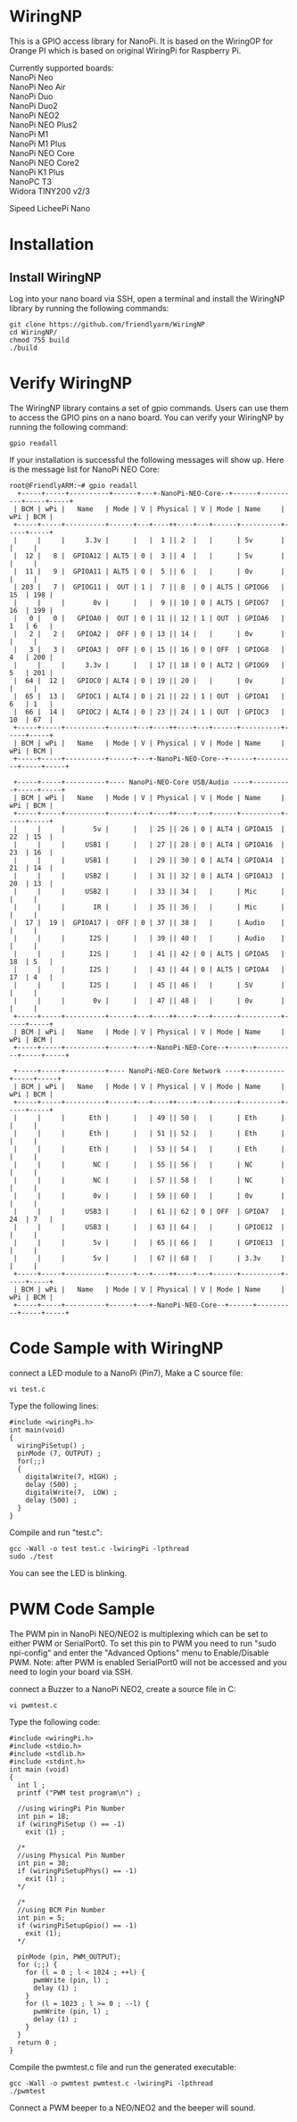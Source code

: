 # WiringNP
This is a GPIO access library for NanoPi. It is based on the WiringOP for Orange PI which is based on original WiringPi for Raspberry Pi.

Currently supported boards:  
NanoPi Neo  
NanoPi Neo Air  
NanoPi Duo  
NanoPi Duo2  
NanoPi NEO2  
NanoPi NEO Plus2  
NanoPi M1  
NanoPi M1 Plus  
NanoPi NEO Core  
NanoPi NEO Core2  
NanoPi K1 Plus  
NanoPC T3  
Widora TINY200 v2/3

Sipeed LicheePi Nano
  
# Installation

## Install WiringNP 
Log into your nano board via SSH, open a terminal and install the WiringNP library by running the following commands:
```
git clone https://github.com/friendlyarm/WiringNP
cd WiringNP/
chmod 755 build
./build
```

# Verify WiringNP
The WiringNP library contains a set of gpio commands. Users can use them to access the GPIO pins on a nano board. You can verify your WiringNP by running the following command:
```
gpio readall
```
If your installation is successful the following messages will show up. Here is the message list for NanoPi NEO Core:
```   
root@FriendlyARM:~# gpio readall
  +-----+-----+----------+------+---+-NanoPi-NEO-Core--+------+----------+-----+-----+
 | BCM | wPi |   Name   | Mode | V | Physical | V | Mode | Name     | wPi | BCM |
 +-----+-----+----------+------+---+----++----+---+------+----------+-----+-----+
 |     |     |     3.3v |      |   |  1 || 2  |   |      | 5v       |     |     |
 |  12 |   8 |  GPIOA12 | ALT5 | 0 |  3 || 4  |   |      | 5v       |     |     |
 |  11 |   9 |  GPIOA11 | ALT5 | 0 |  5 || 6  |   |      | 0v       |     |     |
 | 203 |   7 |  GPIOG11 |  OUT | 1 |  7 || 8  | 0 | ALT5 | GPIOG6   | 15  | 198 |
 |     |     |       0v |      |   |  9 || 10 | 0 | ALT5 | GPIOG7   | 16  | 199 |
 |   0 |   0 |   GPIOA0 |  OUT | 0 | 11 || 12 | 1 | OUT  | GPIOA6   | 1   | 6   |
 |   2 |   2 |   GPIOA2 |  OFF | 0 | 13 || 14 |   |      | 0v       |     |     |
 |   3 |   3 |   GPIOA3 |  OFF | 0 | 15 || 16 | 0 | OFF  | GPIOG8   | 4   | 200 |
 |     |     |     3.3v |      |   | 17 || 18 | 0 | ALT2 | GPIOG9   | 5   | 201 |
 |  64 |  12 |   GPIOC0 | ALT4 | 0 | 19 || 20 |   |      | 0v       |     |     |
 |  65 |  13 |   GPIOC1 | ALT4 | 0 | 21 || 22 | 1 | OUT  | GPIOA1   | 6   | 1   |
 |  66 |  14 |   GPIOC2 | ALT4 | 0 | 23 || 24 | 1 | OUT  | GPIOC3   | 10  | 67  |
 +-----+-----+----------+------+---+----++----+---+------+----------+-----+-----+
 | BCM | wPi |   Name   | Mode | V | Physical | V | Mode | Name     | wPi | BCM |
 +-----+-----+----------+------+---+-NanoPi-NEO-Core--+------+----------+-----+-----+

 +-----+-----+----------+---- NanoPi-NEO-Core USB/Audio ----+----------+-----+-----+
 | BCM | wPi |   Name   | Mode | V | Physical | V | Mode | Name     | wPi | BCM |
 +-----+-----+----------+------+---+----++----+---+------+----------+-----+-----+
 |     |     |       5v |      |   | 25 || 26 | 0 | ALT4 | GPIOA15  | 22  | 15  |
 |     |     |     USB1 |      |   | 27 || 28 | 0 | ALT4 | GPIOA16  | 23  | 16  |
 |     |     |     USB1 |      |   | 29 || 30 | 0 | ALT4 | GPIOA14  | 21  | 14  |
 |     |     |     USB2 |      |   | 31 || 32 | 0 | ALT4 | GPIOA13  | 20  | 13  |
 |     |     |     USB2 |      |   | 33 || 34 |   |      | Mic      |     |     |
 |     |     |       IR |      |   | 35 || 36 |   |      | Mic      |     |     |
 |  17 |  19 |  GPIOA17 |  OFF | 0 | 37 || 38 |   |      | Audio    |     |     |
 |     |     |      I2S |      |   | 39 || 40 |   |      | Audio    |     |     |
 |     |     |      I2S |      |   | 41 || 42 | 0 | ALT5 | GPIOA5   | 18  | 5   |
 |     |     |      I2S |      |   | 43 || 44 | 0 | ALT5 | GPIOA4   | 17  | 4   |
 |     |     |      I2S |      |   | 45 || 46 |   |      | 5V       |     |     |
 |     |     |       0v |      |   | 47 || 48 |   |      | 0v       |     |     |
 +-----+-----+----------+------+---+----++----+---+------+----------+-----+-----+
 | BCM | wPi |   Name   | Mode | V | Physical | V | Mode | Name     | wPi | BCM |
 +-----+-----+----------+------+---+-NanoPi-NEO-Core--+------+----------+-----+-----+

 +-----+-----+----------+---- NanoPi-NEO-Core Network ----+----------+-----+-----+
 | BCM | wPi |   Name   | Mode | V | Physical | V | Mode | Name     | wPi | BCM |
 +-----+-----+----------+------+---+----++----+---+------+----------+-----+-----+
 |     |     |      Eth |      |   | 49 || 50 |   |      | Eth      |     |     |
 |     |     |      Eth |      |   | 51 || 52 |   |      | Eth      |     |     |
 |     |     |      Eth |      |   | 53 || 54 |   |      | Eth      |     |     |
 |     |     |       NC |      |   | 55 || 56 |   |      | NC       |     |     |
 |     |     |       NC |      |   | 57 || 58 |   |      | NC       |     |     |
 |     |     |       0v |      |   | 59 || 60 |   |      | 0v       |     |     |
 |     |     |     USB3 |      |   | 61 || 62 | 0 | OFF  | GPIOA7   | 24  | 7   |
 |     |     |     USB3 |      |   | 63 || 64 |   |      | GPIOE12  |     |     |
 |     |     |       5v |      |   | 65 || 66 |   |      | GPIOE13  |     |     |
 |     |     |       5v |      |   | 67 || 68 |   |      | 3.3v     |     |     |
 +-----+-----+----------+------+---+----++----+---+------+----------+-----+-----+
 | BCM | wPi |   Name   | Mode | V | Physical | V | Mode | Name     | wPi | BCM |
 +-----+-----+----------+------+---+-NanoPi-NEO-Core--+------+----------+-----+-----+
```
# Code Sample with WiringNP
connect a LED module to a NanoPi (Pin7), Make a C source file:
```
vi test.c
```
Type the following lines:
```
#include <wiringPi.h>
int main(void)
{
  wiringPiSetup() ;
  pinMode (7, OUTPUT) ;
  for(;;)
  {
    digitalWrite(7, HIGH) ;
    delay (500) ;
    digitalWrite(7,  LOW) ;
    delay (500) ;
  }
}
```
Compile and run "test.c":
```
gcc -Wall -o test test.c -lwiringPi -lpthread
sudo ./test
```
You can see the LED is blinking.

# PWM Code Sample
The PWM pin in NanoPi NEO/NEO2 is multiplexing which can be set to either PWM or SerialPort0. To set this pin to PWM you need to run "sudo npi-config" and enter the "Advanced Options" menu to Enable/Disable PWM. Note: after PWM is enabled SerialPort0 will not be accessed and you need to login your board via SSH.  
  
connect a Buzzer to a NanoPi NEO2, create a source file in C:
```
vi pwmtest.c
```
Type the following code:
```
#include <wiringPi.h>
#include <stdio.h>
#include <stdlib.h>
#include <stdint.h>
int main (void)
{
  int l ;
  printf ("PWM test program\n") ;
 
  //using wiringPi Pin Number
  int pin = 18;              
  if (wiringPiSetup () == -1)
    exit (1) ;               
 
  /*
  //using Physical Pin Number
  int pin = 38;              
  if (wiringPiSetupPhys() == -1)
    exit (1) ;                  
  */                            
 
  /*
  //using BCM Pin Number
  int pin = 5;          
  if (wiringPiSetupGpio() == -1)
    exit (1);                   
  */                            
 
  pinMode (pin, PWM_OUTPUT);
  for (;;) {                      
    for (l = 0 ; l < 1024 ; ++l) {
      pwmWrite (pin, l) ;         
      delay (1) ;        
    }                              
    for (l = 1023 ; l >= 0 ; --l) {
      pwmWrite (pin, l) ;          
      delay (1) ;        
    }            
  }         
  return 0 ;
}
```
Compile the pwmtest.c file and run the generated executable:
```
gcc -Wall -o pwmtest pwmtest.c -lwiringPi -lpthread
./pwmtest
```
Connect a PWM beeper to a NEO/NEO2 and the beeper will sound.
